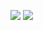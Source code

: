 ![](https://raw.githubusercontent.com/guinatel/Python-para-Data-Science/main/Curso%204%20-%20Pandas%20(Tratando%20e%20Analisando%20Dados)/IMG/img%201.png)
![](https://raw.githubusercontent.com/guinatel/Python-para-Data-Science/main/Curso%204%20-%20Pandas%20(Tratando%20e%20Analisando%20Dados)/IMG/img%202.png)